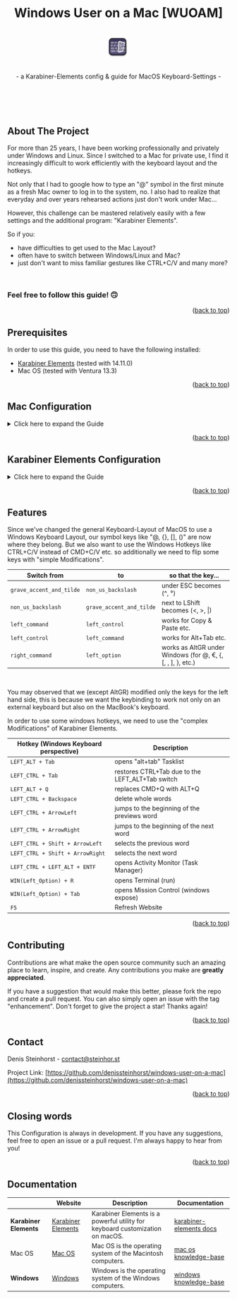 <a name="readme-top"></a>

<h1 align="center">Windows User on a Mac [WUOAM]</h1>

<div align="center">
  <br>
  <a>
    <img src="docs/logos/karabinerelements.png" alt="nuxt Logo" height="48">&nbsp;
  </a>
  <br>
  <br>
  <p>- a Karabiner-Elements config & guide for MacOS Keyboard-Settings -</p>
  <h1 align="center">&nbsp;</h1>
</div>

## About The Project

For more than 25 years, I have been working professionally and privately under Windows and Linux. Since I switched to a Mac for private use, I find it increasingly difficult to work efficiently with the keyboard layout and the hotkeys.

Not only that I had to google how to type an "@" symbol in the first minute as a fresh Mac owner to log in to the system, no. I also had to realize that everyday and over years rehearsed actions just don't work under Mac...

However, this challenge can be mastered relatively easily with a few settings and the additional program: "Karabiner Elements".

So if you:
- have difficulties to get used to the Mac Layout?
- often have to switch between Windows/Linux and Mac?
- just don't want to miss familiar gestures like CTRL+C/V and many more?

<br>

### Feel free to follow this guide! 🙃

<p align="right">(<a href="#readme-top">back to top</a>)</p>

## Prerequisites
  In order to use this guide, you need to have the following installed:
 - [Karabiner Elements](https://karabiner-elements.pqrs.org/) (tested with 14.11.0)
 - Mac OS (tested with Ventura 13.3)

  <p align="right">(<a href="#readme-top">back to top</a>)</p>

## Mac Configuration

<details>
  <summary>Click here to expand the Guide</summary>
  <br>
  <ul>
    <li>
        1) Open the "System Preferences"
        <br><br>
        <a><img src="docs/images/mac-settings-1.png" alt="mac-settings-1"></a>
        <br><br>
    </li>
    <li>
        2) Go to "Keyboard" and select the "Edit"-Button next to your language
        <br><br>
        <a><img src="docs/images/mac-settings-2.png" alt="mac-settings-2"></a>
        <br><br>
    </li>
    <li>
        3) Click the little "+"-Icon to add a new Keyboard-Layout 
        <br><br>
        <a><img src="docs/images/mac-settings-3.png" alt="mac-settings-3"></a>
        <br><br>
    </li>
    <li>
        4) "Scroll to the Bottom", select "Other", then "Windows Keyboard, LANG" and click "Add"
        <br><br>
        <a><img src="docs/images/mac-settings-4.png" alt="mac-settings-4"></a>
        <br><br>
    </li>
    <li>
        5) Confirm with "Done" and close the "System Preferences"
        <br><br>
        <a><img src="docs/images/mac-settings-5.png" alt="mac-settings-5"></a>
        <br><br>
    </li>
    <li>
        6) Right click the "Keyboard-Settings"-Icon in the Menu-Bar and select "the Windows keyboard, LANG"
        <br><br>
        <a><img src="docs/images/mac-settings-6.png" alt="mac-settings-6"></a>
        <br><br>
    </li>
  </ul>
</details>

<p align="right">(<a href="#readme-top">back to top</a>)</p>

## Karabiner Elements Configuration
  
<details>
  <summary>Click here to expand the Guide</summary>
  <br>
  <ul>
    <li>
        1) Right click the "Karabiner-Elements"-Icon in the Menu-Bar and select "Open Preferences"
        <br><br>
        <a><img src="docs/images/karabiner-elements-settings-1.png" alt="karabiner-elements-settings-1"></a>
        <br><br>
    </li>
    <li>
        2) Go to "Keyboard" and select the "Edit"-Button next to your language
        <br><br>
        <a><img src="docs/images/karabiner-elements-settings-2.png" alt="karabiner-elements-settings-2"></a>
        <br><br>
    </li>
    <li>
        3) Click the little "+"-Icon to add a new Keyboard-Layout 
        <br><br>
        <a><img src="docs/images/karabiner-elements-settings-3.png" alt="karabiner-elements-settings-3"></a>
        <br><br>
    </li>
    <li>
        4) "Scroll to the Bottom", select "Other", then "Windows Keyboard, LANG" and click "Add"
        <br><br>
        <a><img src="docs/images/karabiner-elements-settings-4.png" alt="karabiner-elements-settings-4"></a>
        <br><br>
    </li>
  </ul>
</details>


<p align="right">(<a href="#readme-top">back to top</a>)</p>

## Features
Since we've changed the general Keyboard-Layout of MacOS to use a Windows Keyboard Layout, our symbol keys like "@, {}, [], ()" are now where they belong. But we also want to use the Windows Hotkeys like CTRL+C/V instead of CMD+C/V etc. so additionally we need to flip some keys with "simple Modifications".

| Switch from | to | so that the key... |
| --- | --- | --- |
| `grave_accent_and_tilde` | `non_us_backslash` | under ESC becomes (^, °)  |
| `non_us_backslash` | `grave_accent_and_tilde` | next to LShift becomes (<, >, \|) |
| `left_command` | `left_control` | works for Copy & Paste etc. |
| `left_control` | `left_command` | works for Alt+Tab etc.|
| `right_command` | `left_option` | works as AltGR under Windows (for @, €, {, [, \, ], }, etc.) |

<br/>

You may observed that we (except AltGR) modified only the keys for the left hand side, this is because we want the keybinding to work not only on an external keyboard but also on the MacBook's keyboard.

In order to use some windows hotkeys, we need to use the "complex Modifications" of Karabiner Elements.

| Hotkey (Windows Keyboard perspective) | Description 
| --- | --- |
| `LEFT_ALT + Tab` | opens "alt+tab" Tasklist 
| `LEFT_CTRL + Tab` | restores CTRL+Tab due to the LEFT_ALT+Tab switch 
| `LEFT_ALT + Q` | replaces CMD+Q with ALT+Q 
| `LEFT_CTRL + Backspace` | delete whole words 
| `LEFT_CTRL + ArrowLeft` | jumps to the beginning of the previews word
| `LEFT_CTRL + ArrowRight` | jumps to the beginning of the next word
| `LEFT_CTRL + Shift + ArrowLeft` | selects the previous word
| `LEFT_CTRL + Shift + ArrowRight` | selects the next word
| `LEFT_CTRL + LEFT_ALT + ENTF` | opens Activity Monitor (Task Manager) 
| `WIN(Left_Option) + R` | opens Terminal (run) 
| `WIN(Left_Option) + Tab` | opens Mission Control (windows expose) 
| `F5` | Refresh Website 

  <p align="right">(<a href="#readme-top">back to top</a>)</p>

## Contributing
  Contributions are what make the open source community such an amazing place to learn, inspire, and create. Any contributions you make are **greatly appreciated**.

If you have a suggestion that would make this better, please fork the repo and create a pull request. You can also simply open an issue with the tag "enhancement".
Don't forget to give the project a star! Thanks again!

  <p align="right">(<a href="#readme-top">back to top</a>)</p>

## Contact
Denis Steinhorst - contact@steinhor.st

Project Link: [https://github.com/denissteinhorst/windows-user-on-a-mac](https://github.com/denissteinhorst/windows-user-on-a-mac)

<p align="right">(<a href="#readme-top">back to top</a>)</p>


## Closing words
  This Configuration is always in development. If you have any suggestions, feel free to open an issue or a pull request. I'm always happy to hear from you!
  <p align="right">(<a href="#readme-top">back to top</a>)</p>


## Documentation

|  | Website | Description | Documentation |
| --- | --- | --- | --- |
| **Karabiner Elements** | [Karabiner Elements](https://karabiner-elements.pqrs.org/) | Karabiner Elements is a powerful utility for keyboard customization on macOS. | [karabiner-elements docs](https://karabiner-elements.pqrs.org/docs/) |
| Mac OS | [Mac OS](https://www.apple.com/macos/) | Mac OS is the operating system of the Macintosh computers. | [mac os knowledge-base](https://support.apple.com/kb/index?page=search&q=settings&product=&doctype=&currentPage=1&includeArchived=false&locale=en_US&src=globalnav_support&type=organic) |
| **Windows** | [Windows](https://www.microsoft.com/en-us/windows) | Windows is the operating system of the Windows computers. | [windows knowledge-base](https://support.microsoft.com/en-us/windows) |
